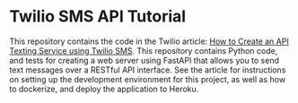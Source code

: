 # Twilio SMS API Tutorial 

This repository contains the code in the Twilio article: [How to Create an API Texting Service using Twilio SMS](https://twilio.com/). This repository contains Python code, and tests for creating a web server using FastAPI that allows you to send text messages over a RESTful API interface. See the article for instructions on setting up the development environment for this project, as well as how to dockerize, and deploy the application to Heroku.
